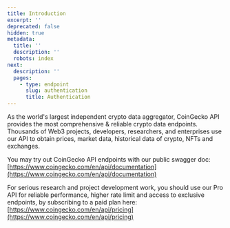 ```yaml
---
title: Introduction
excerpt: ''
deprecated: false
hidden: true
metadata:
  title: ''
  description: ''
  robots: index
next:
  description: ''
  pages:
    - type: endpoint
      slug: authentication
      title: Authentication
---
```

As the world's largest independent crypto data aggregator, CoinGecko API provides the most comprehensive & reliable crypto data endpoints. Thousands of Web3 projects, developers, researchers, and enterprises use our API to obtain prices, market data, historical data of crypto, NFTs and exchanges.

You may try out CoinGecko API endpoints with our public swagger doc: [https://www.coingecko.com/en/api/documentation](https://www.coingecko.com/en/api/documentation)

For serious research and project development work, you should use our Pro API for reliable performance, higher rate limit and access to exclusive endpoints, by subscribing to a paid plan here: [https://www.coingecko.com/en/api/pricing](https://www.coingecko.com/en/api/pricing)
